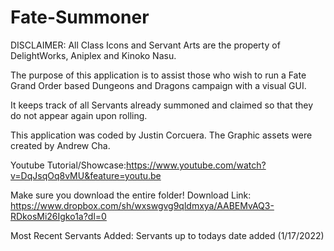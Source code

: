 # Fate-Summoner

DISCLAIMER: All Class Icons and Servant Arts are the property of DelightWorks, Aniplex and Kinoko Nasu.

The purpose of this application is to assist those who wish to run a Fate Grand Order based Dungeons and Dragons campaign with a visual GUI. 

It keeps track of all Servants already summoned and claimed so that they do not appear again upon rolling.

This application was coded by Justin Corcuera. The Graphic assets were created by Andrew Cha.

Youtube Tutorial/Showcase:https://www.youtube.com/watch?v=DqJsqOq8vMU&feature=youtu.be

Make sure you download the entire folder!
Download Link: https://www.dropbox.com/sh/wxswgvg9qldmxya/AABEMvAQ3-RDkosMi26Igko1a?dl=0

Most Recent Servants Added: Servants up to todays date added (1/17/2022)

